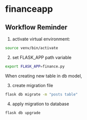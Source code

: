 # financeapp

## Workflow Reminder

1. activate virtual environment:

```bash
source venv/bin/activate 
```

2. set FLASK_APP path variable
```bash
export FLASK_APP=finance.py
```

When creating new table in db model, 

3. create migration file
```bash
flask db migrate -m "posts table"
```

4. apply migration to database 
```bash
flask db upgrade
```